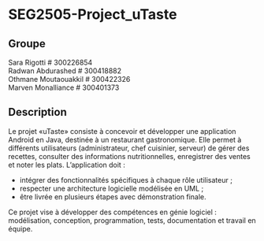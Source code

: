 # SEG2505-Project_uTaste

## Groupe
Sara Rigotti # 300226854  
Radwan Abdurashed # 300418882  
Othmane Moutaouakkil # 300422326  
Marven Monalliance # 300401373  


## Description
Le projet «uTaste» consiste à concevoir et développer une application Android en Java, destinée à un restaurant gastronomique. Elle permet à différents utilisateurs (administrateur, chef cuisinier, serveur) de gérer des recettes, consulter des informations nutritionnelles, enregistrer des ventes et noter les plats.
L’application doit :
- intégrer des fonctionnalités spécifiques à chaque rôle utilisateur ;
- respecter une architecture logicielle modélisée en UML ;
- être livrée en plusieurs étapes avec démonstration finale.

Ce projet vise à développer des compétences en génie logiciel : modélisation, conception, programmation, tests, documentation et travail en équipe.
